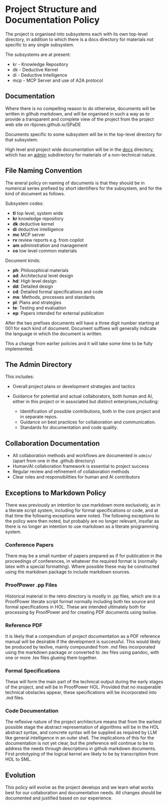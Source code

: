 # Project Structure and Documentation Policy

The project is organised into subsystems each with its own top-level directory, in addition to which there is a docs directory for materials not specific to any single subsystem.

The subsystems are at present:

- kr - Knowledge Repository
- dk - Deductive Kernel
- di - Deductive Intelligence
- mcp - MCP Server and use of A2A protocol

## Documentation

Where there is no compelling reason to do otherwise, documents will be written in github markdown, and will be organised in such a way as to provide a transparent and complete view of the project from the project web site on rbjones.github.io/SPaDE

Documents specific to some subsystem will be in the top-level directory for that subsystem.

High level and project wide documentation will be in the [docs](../README.md) directory, which has an [admin](README.md) subdirectory for materials of a non-technical nature.

## File Naming Convention

The eneral policy on naming of documents is that they should be in numerical series prefixed by short identifiers for the subsystem, and for the kind of document as follows.

Subsystem codes:

- **tl** top level, system wide
- **kr** knowledge repository
- **dk** deductive kernel
- **di** deductive intelligence
- **mc** MCP server
- **rv** review reports e.g. from copilot
- **am** administration and management
- **co** low level common materials

Document kinds:

- **ph**: Philosophical materials
- **ad**: Architectural level design
- **hd**: High level design
- **dd**: Detailed design
- **cd**: Detailed formal specifications and code
- **ms**: Methods, processes and standards
- **pl**: Plans and strategies
- **te**: Testing and evaluation
- **ep**: Papers intended for external publication

After the two prefixes documents will have a three digit number starting at 001 for each kind of document.
Document suffixes will generally indicate the language in which the document is written.

This a change from earlier policies and it will take some time to be fully implemented.

## The Admin Directory

This includes:

- Overall project plans or development strategies and tactics
- Guidance for potential and actual collaborators, both human and AI, either in this project or in associated but distinct enterprises,including:

  - Identification of possible contributions, both in the core project and in separate repos.
  - Guidance on best practices for collaboration and communication.
  - Standards for documentation and code quality.

## Collaboration Documentation

- All collaboration methods and workflows are documented in `admin/` (apart from one in the .github directory)
- Human/AI collaboration framework is essential to project success
- Regular review and refinement of collaboration methods
- Clear roles and responsibilities for human and AI contributors

## Exceptions to Markdown Policy

There was previously an intention to use markdown more exclusively, as in a literate script system, including for formal specifications or code, and at that time the following exceptions were noted.
The following exceptions to the policy were then noted, but probably are no longer relevant, insofar as there is no longer an intention to use markdown as a literate programming system.

### Conference Papers

There may be a small number of papers prepared as if for publication in the proceedings of conferences, in whatever the required format is (normally latex with a special formatting). Where possible these may be constructed using the markdown package to include markdown sources.

### ProofPower .pp Files

Historical material in the retro directory is mostly in .pp files, which are in a ProofPower literate script format normally including both tex source and formal specifications in HOL. These are intended ultimately both for processing by ProofPower and for creating PDF documents using texlive.

### Reference PDF

It is likely that a compendium of project documentation as a PDF reference manual will be desirable if the development is successful. This would likely be produced by texlive, mainly compounded from .md files incorporated using the markdown package or converted to .tex files using pandoc, with one or more .tex files glueing them together.

### Formal Specifications

These will form the main part of the technical output during the early stages of the project, and will be in ProofPower HOL. Provided that no insuperable technical obstacles appear, these specifications will be incorporated into .md files.

### Code Documentation

The reflexive nature of the project architecture means that from the earliest possible stage the abstract representation of algorithms will be in the HOL abstract syntax, and concrete syntax will be supplied as required by LLM like general intelligence in an outer shell. The implications of this for the documentation is not yet clear, but the preference will continue to be to address the needs through descriptions in github markdown documents. First prototyping of the logical kernel are likely to be by transcription from HOL to SML.

## Evolution

This policy will evolve as the project develops and we learn what works best for our collaboration and documentation needs. All changes should be documented and justified based on our experience.
